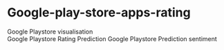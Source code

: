 # Google-play-store-apps-rating
Google Playstore visualisation  
Google Playstore Rating Prediction 
Google Playstore Prediction  sentiment
